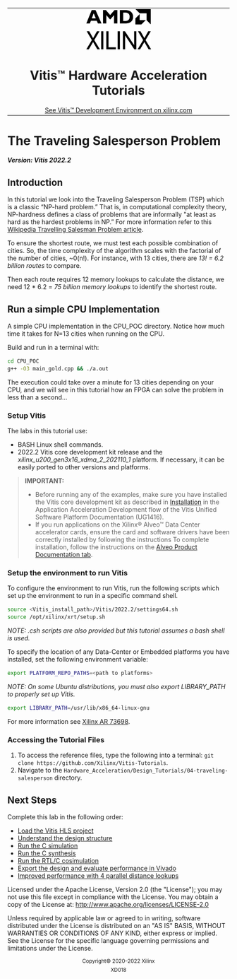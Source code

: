 <table class="sphinxhide" width="100%">
 <tr width="100%">
    <td align="center"><img src="https://raw.githubusercontent.com/Xilinx/Image-Collateral/main/xilinx-logo.png" width="30%"/><h1>Vitis™ Hardware Acceleration Tutorials</h1>
    <a href="https://www.xilinx.com/products/design-tools/vitis.html">See Vitis™ Development Environment on xilinx.com</a>
    </td>
 </tr>
</table>

<!--
/*
 * Copyright 2021-2022 Xilinx, Inc.
 *
 * Licensed under the Apache License, Version 2.0 (the "License");
 * you may not use this file except in compliance with the License.
 * You may obtain a copy of the License at:
 * http://www.apache.org/licenses/LICENSE-2.0
 *
 * Unless required by applicable law or agreed to in writing, software
 * distributed under the License is distributed on an "AS IS" BASIS,
 * WITHOUT WARRANTIES OR CONDITIONS OF ANY KIND, either express or implied.
 * See the License for the specific language governing permissions and
 * limitations under the License.
 */ -->
 
# The Traveling Salesperson Problem

***Version: Vitis 2022.2***

## Introduction

In this tutorial we look into the Traveling Salesperson Problem (TSP) which is a classic “NP-hard problem.” That is, in computational complexity theory, NP-hardness defines a class of problems that are informally "at least as hard as the hardest problems in NP.” For more information refer to this [Wikipedia Travelling Salesman Problem article](https://en.wikipedia.org/wiki/Travelling_salesman_problem).

To ensure the shortest route, we must test each possible combination of cities. So, the time complexity of the algorithm scales with the factorial of the number of cities, ~0(n!). For instance, with 13 cities, there are *13! = 6.2 billion routes* to compare. 

Then each route requires 12 memory lookups to calculate the distance, we need 12 * 6.2 = *75 billion memory lookups* to identify the shortest route.

## Run a simple CPU Implementation
A simple CPU implementation in the CPU_POC directory.
Notice how much time it takes for N=13 cities when running on the CPU. 

Build and run in a terminal with:
```bash
cd CPU_POC
g++ -O3 main_gold.cpp && ./a.out
```
The execution could take over a minute for 13 cities depending on your CPU, and we will see in this tutorial how an FPGA can solve the problem in less than a second...
### Setup Vitis
The labs in this tutorial use:

* BASH Linux shell commands.
* 2022.2 Vitis core development kit release and the *xilinx_u200_gen3x16_xdma_2_202110_1* platform. If necessary, it can be easily ported to other versions and platforms.

>**IMPORTANT:**  
>
> * Before running any of the examples, make sure you have installed the Vitis core development kit as described in [Installation](https://docs.xilinx.com/r/en-US/ug1393-vitis-application-acceleration/Installation-Requirements) in the Application Acceleration Development flow of the Vitis Unified Software Platform Documentation (UG1416).
>* If you run applications on the Xilinx® Alveo™ Data Center accelerator cards, ensure the card and software drivers have been correctly installed by following the instructions To complete installation, follow the instructions on the [Alveo Product Documentation tab](https://www.xilinx.com/products/boards-and-kits/alveo.html).

### Setup the environment to run Vitis

To configure the environment to run Vitis, run the following scripts which set up the environment to run in a specific command shell.

```bash
source <Vitis_install_path>/Vitis/2022.2/settings64.sh
source /opt/xilinx/xrt/setup.sh
```

*NOTE: .csh scripts are also provided but this tutorial assumes a bash shell is used.*

To specify the location of any Data-Center or Embedded platforms you have installed, set the following environment variable:

```bash
export PLATFORM_REPO_PATHS=<path to platforms>
```

*NOTE: On some Ubuntu distributions, you must also export LIBRARY_PATH to properly set up Vitis.*

```bash
export LIBRARY_PATH=/usr/lib/x86_64-linux-gnu
```

For more information see [Xilinx AR 73698](https://www.xilinx.com/support/answers/73698.html).

### Accessing the Tutorial Files

1. To access the reference files, type the following into a terminal: `git clone https://github.com/Xilinx/Vitis-Tutorials`.
2. Navigate to the `Hardware_Acceleration/Design_Tutorials/04-traveling-salesperson` directory.

## Next Steps

Complete this lab in the following order:
 
* [Load the Vitis HLS project](./project.md)
* [Understand the design structure](./design.md)
* [Run the C simulation](./csim.md)
* [Run the C synthesis](./csynth.md)
* [Run the RTL/C cosimulation](./cosim.md)
* [Export the design and evaluate performance in Vivado](./export.md)
* [Improved performance with 4 parallel distance lookups](./code_opt.md)

Licensed under the Apache License, Version 2.0 (the "License");
you may not use this file except in compliance with the License.
You may obtain a copy of the License at: http://www.apache.org/licenses/LICENSE-2.0

Unless required by applicable law or agreed to in writing, software
distributed under the License is distributed on an "AS IS" BASIS,
WITHOUT WARRANTIES OR CONDITIONS OF ANY KIND, either express or implied.
See the License for the specific language governing permissions and
limitations under the License.

<p class="sphinxhide" align="center"><sup>Copyright&copy; 2020–2022 Xilinx</sup><br><sup>XD018</sup></br></p>
